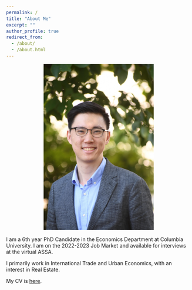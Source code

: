 ```yaml
---
permalink: /
title: "About Me"
excerpt: ""
author_profile: true
redirect_from: 
  - /about/
  - /about.html
---
```


<p align="center">
  <img src="/images/Zhang.jpg" width="300">
</p>

  I am a 6th year PhD Candidate in the Economics Department at Columbia University. I am on the 2022-2023 Job Market and available for interviews at the virtual ASSA.

  I primarily work in International Trade and Urban Economics, with an interest in Real Estate.

  My CV is [here](/files/cv_full.pdf).
